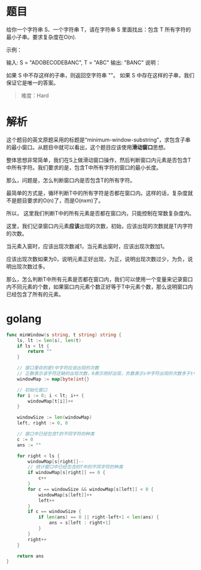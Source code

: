 # 题目
给你一个字符串 S、一个字符串 T，请在字符串 S 里面找出：包含 T 所有字符的最小子串。要求复杂度在O(n).

示例：

输入: S = "ADOBECODEBANC", T = "ABC"
输出: "BANC"
说明：

如果 S 中不存这样的子串，则返回空字符串 ""。
如果 S 中存在这样的子串，我们保证它是唯一的答案。

> 难度：Hard

# 解析
这个题目的英文原题采用的标题是“minimum-window-substring”，求包含子串的最小窗口。从题目中就可以看出，这个题目应该使用**滑动窗口**思想。

整体思想非常简单，我们在S上做滑动窗口操作，然后判断窗口内元素是否包含T中所有字符。我们要求的是，包含T中所有字符的窗口的最小长度。

那么，问题是，怎么判断窗口内是否包含T的所有字符。

最简单的方式是，循环判断T中的所有字符是否都在窗口内。这样的话，复杂度就不是题目要求的O(n)了，而是O(nxm)了。

所以， 这里我们判断T中的所有元素是否都在窗口内，只能控制在常数复杂度内。

这里，我们记录窗口内元素**应该**出现的次数，初始，应该出现的次数就是T内字符的次数。

当元素入窗时，应该出现次数减1，当元素出窗时，应该出现次数加1。

应该出现次数如果为0，说明元素正好出现，为正，说明出现次数过少，为负，说明出现次数过多。

那么，怎么判断T中所有元素是否都在窗口内，我们可以使用一个变量来记录窗口内不同元素的个数，如果窗口内元素个数正好等于T中元素个数，那么说明窗口内已经包含了所有的元素。

# golang
```go
func minWindow(s string, t string) string {
    ls, lt := len(s), len(t)
    if ls < lt {
        return ""
    }

    // 窗口里存的是t中字符应该出现的次数
    // 正数表示该字符还缺的出现次数，0表示刚好出现，负数表示s中字符出现的次数多于t中字符出现次数
    windowMap := map[byte]int{}

    // 初始化窗口
    for i := 0; i < lt; i++ {
        windowMap[t[i]]++
    }

    windowSize := len(windowMap)
    left, right := 0, 0

    // 窗口中已经包含T的不同字符的种类
    c := 0
    ans := ""

    for right < ls {
        windowMap[s[right]]--
        // 统计窗口中已经包含的T中的不同字符的种类
        if windowMap[s[right]] == 0 {
            c++
        }
        for c == windowSize && windowMap[s[left]] < 0 {
            windowMap[s[left]]++
            left++
        }
        if c == windowSize {
            if len(ans) == 0 || right-left+1 < len(ans) {
                ans = s[left : right+1]
            }
        }
        right++
    }

    return ans
}
```
